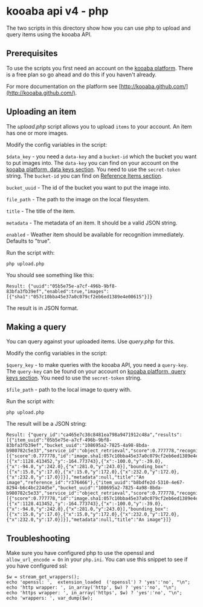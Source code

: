 # kooaba api v4 - php

The two scripts in this directory show how you can use php to upload and query items using the kooaba API.

## Prerequisites

To use the scripts you first need an account on the [kooaba platform](https://platform.kooaba.com/). There is a free plan so go ahead and do this if you haven't already.

For more documentation on the platform see [http://kooaba.github.com/](http://kooaba.github.com/).

## Uploading an item

The _upload.php_ script allows you to upload `items` to your account. An item has one or more images.

Modify the config variables in the script:

   `$data_key` - you need a `data-key` and a `bucket-id` which the bucket you want to put images into. The `data-key` you can find on your account on the [kooaba platform, data keys section](https://platform.kooaba.com/datakeys/). You need to use the `secret-token` string. The `bucket-id` you can find on [Reference Items section](https://platform.kooaba.com/items/).

   `bucket_uuid` - The id of the bucket you want to put the image into.

   `file_path` - The path to the image on the local filesystem.

   `title` - The title of the item.

   `metadata` - The metadata of an item. It should be a valid JSON string.

   `enabled` - Weather item should be available for recognition immediately. Defaults to "true".

Run the script with:

    php upload.php

You should see something like this:

    Result: {"uuid":"05b5e75e-a7cf-496b-9bf8-83bfa3fb39ef","enabled":true,"images":[{"sha1":"057c10bba45e37a0c079cf2eb6ed1389e4e00615"}]}

The result is in JSON format.


## Making a query

You can query against your uploaded items. Use _query.php_ for this.

Modify the config variables in the script:

   `$query_key` - to make queries with the kooaba API, you need a `query-key`. The `query-key` can be found on your account on [kooaba platform, query keys section](https://platform.kooaba.com/querykeys). You need to use the `secret-token` string.

   `$file_path` - path to the local image to query with.

Run the script with:

    php upload.php

The result will be a JSON string:

    Result: {"query_id":"ca465e7c38c8481ea798a9471912c48a","results":[{"item_uuid":"05b5e75e-a7cf-496b-9bf8-83bfa3fb39ef","bucket_uuid":"108695a2-7825-4a98-8bda-b980782c5e33","service_id":"object_retrieval","score":0.777778,"recognitions":[{"score":0.777778,"id":"image.sha1:057c10bba45e37a0c079cf2eb6ed1389e4e00615","reference_projection":[{"x":1128.413452,"y":-164.773743},{"x":-100.0,"y":-39.0},{"x":-94.0,"y":242.0},{"x":281.0,"y":243.0}],"bounding_box":[{"x":15.0,"y":17.0},{"x":15.0,"y":172.0},{"x":232.0,"y":172.0},{"x":232.0,"y":17.0}]}],"metadata":null,"title":"An image","reference_id":"r376466"},{"item_uuid":"b8bdfe2d-5310-4e67-8294-b6c4bc224d5e","bucket_uuid":"108695a2-7825-4a98-8bda-b980782c5e33","service_id":"object_retrieval","score":0.777778,"recognitions":[{"score":0.777778,"id":"image.sha1:057c10bba45e37a0c079cf2eb6ed1389e4e00615","reference_projection":[{"x":1128.413452,"y":-164.773743},{"x":-100.0,"y":-39.0},{"x":-94.0,"y":242.0},{"x":281.0,"y":243.0}],"bounding_box":[{"x":15.0,"y":17.0},{"x":15.0,"y":172.0},{"x":232.0,"y":172.0},{"x":232.0,"y":17.0}]}],"metadata":null,"title":"An image"}]}

## Troubleshooting

Make sure you have configured php to use the openssl and `allow_url_encode = On` in your `php.ini`.
You can use this snippet to see if you have configured ssl:

    $w = stream_get_wrappers();
    echo 'openssl: ',  extension_loaded  ('openssl') ? 'yes':'no', "\n";
    echo 'http wrapper: ', in_array('http', $w) ? 'yes':'no', "\n";
    echo 'https wrapper: ', in_array('https', $w) ? 'yes':'no', "\n";
    echo 'wrappers: ', var_dump($w);
